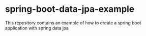 # spring-boot-data-jpa-example
This repository contains an example of how to create a spring boot application with spring data jpa
